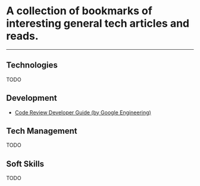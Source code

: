 # A collection of bookmarks of interesting general tech articles and reads.
------

## Technologies
TODO

## Development
* [Code Review Developer Guide (by Google Engineering)](https://google.github.io/eng-practices/review/)

## Tech Management
TODO

## Soft Skills
TODO
